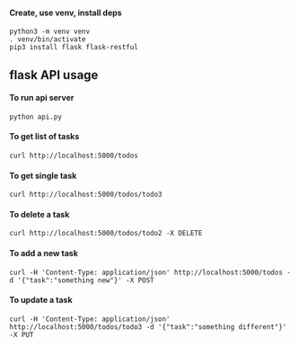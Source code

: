#### Create, use venv, install deps
```
python3 -m venv venv
. venv/bin/activate
pip3 install flask flask-restful
```

## flask API usage
#### To run api server
```
python api.py
```
#### To get list of tasks
```
curl http://localhost:5000/todos
```
#### To get single task
```
curl http://localhost:5000/todos/todo3
```
#### To delete a task
```
curl http://localhost:5000/todos/todo2 -X DELETE 
```
#### To add a new task
```
curl -H 'Content-Type: application/json' http://localhost:5000/todos -d '{"task":"something new"}' -X POST
```
#### To update a task
```
curl -H 'Content-Type: application/json' http://localhost:5000/todos/todo3 -d '{"task":"something different"}' -X PUT
```
